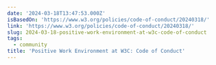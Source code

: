 ```yaml
---
date: '2024-03-18T13:47:53.000Z'
isBasedOn: 'https://www.w3.org/policies/code-of-conduct/20240318/'
link: 'https://www.w3.org/policies/code-of-conduct/20240318/'
slug: 2024-03-18-positive-work-environment-at-w3c-code-of-conduct
tags:
  - community
title: 'Positive Work Environment at W3C: Code of Conduct'
---
```


